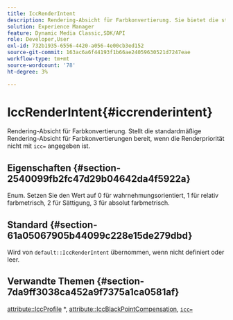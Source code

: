 ```yaml
---
title: IccRenderIntent
description: Rendering-Absicht für Farbkonvertierung. Sie bietet die standardmäßige Rendering-Absicht für Farbkonvertierungen, wenn "icc="für den Rendering-Intent nicht angegeben ist.
solution: Experience Manager
feature: Dynamic Media Classic,SDK/API
role: Developer,User
exl-id: 732b1935-6556-4420-a056-4e00cb3ed152
source-git-commit: 163ac6a6f44193f1b66ae24059630521d7247eae
workflow-type: tm+mt
source-wordcount: '78'
ht-degree: 3%

---
```


# IccRenderIntent{#iccrenderintent}

Rendering-Absicht für Farbkonvertierung. Stellt die standardmäßige Rendering-Absicht für Farbkonvertierungen bereit, wenn die Renderpriorität nicht mit `icc=` angegeben ist.

## Eigenschaften {#section-2540099fb2fc47d29b04642da4f5922a}

Enum. Setzen Sie den Wert auf 0 für wahrnehmungsorientiert, 1 für relativ farbmetrisch, 2 für Sättigung, 3 für absolut farbmetrisch.

## Standard {#section-61a05067905b44099c228e15de279dbd}

Wird von `default::IccRenderIntent` übernommen, wenn nicht definiert oder leer.

## Verwandte Themen {#section-7da9ff3038ca452a9f7375a1ca0581af}

[attribute::IccProfile](../../../../../is-api/image-catalog/image-serving-api-ref/c-image-catalog-reference/c-attributes-reference/r-iccprofilecmyk.md#reference-db89f9dac33e447cadb359ec1ba27ee0) &#42;, [attribute::IccBlackPointCompensation](../../../../../is-api/image-catalog/image-serving-api-ref/c-image-catalog-reference/c-attributes-reference/r-iccblackpointcompensation.md#reference-357626375ee140d1807f0c05171c733f), [`icc=`](../../../../../is-api/http-ref/image-serving-api-ref/c-http-protocol-reference/c-command-reference/r-icc.md#reference-182b5679e21e4df3b4d330535a5a7517)
